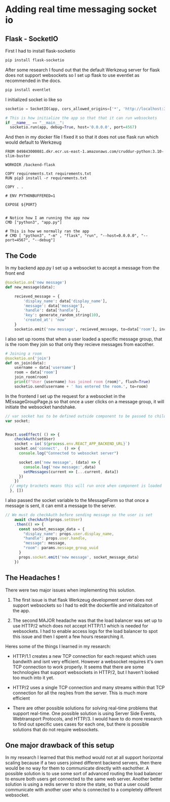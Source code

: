 # Adding real time messaging socket io

## Flask - SocketIO

First I had to install flask-socketio

```bash
pip install flask-socketio
```

After some research I found out that the default Werkzeug server for flask does not support websockets so I set up flask to use eventlet as recommended in the docs.

```bash
pip install eventlet
```

I initialized socket io like so

```python
socketio = SocketIO(app, cors_allowed_origins=['*', 'http://localhost:3000'], pingTimeout=60000)

# This is how initialize the app so that that it can run websockets
if __name__ == "__main__":
  socketio.run(app, debug=True, host='0.0.0.0', port=4567)

```



And then in my docker file I fixed it so that it does not use flask run which would default to Werkzeug

```docker
FROM 049843000081.dkr.ecr.us-east-1.amazonaws.com/cruddur-python:3.10-slim-buster

WORKDIR /backend-flask

COPY requirements.txt requirements.txt
RUN pip3 install -r requirements.txt

COPY . .

# ENV PYTHONBUFFERED=1

EXPOSE ${PORT}


# Notice how I am running the app now
CMD ["python3", "app.py"]

# This is how we normally ran the app 
# CMD [ "python3", "-m" , "flask", "run", "--host=0.0.0.0", "--port=4567", "--debug"]
```




## The Code

In my backend app.py I set up a websocket to accept a message from the front end

```py
@socketio.on('new message')
def new_message(data):

    recieved_message = {
        'display_name': data['display_name'],
        'message': data['message'],
        'handle': data['handle'],
        'key': generate_random_string(10),
        'created_at': 'now'
    }
    socketio.emit('new message', recieved_message, to=data['room'], include_self=False)
```



I also set up rooms that when a user loaded a specific message group, that is the room they join so that only they recieve messages from eacother.

```py
# Joining a room
@socketio.on('join')
def on_join(data):
    username = data['username']
    room = data['room']
    join_room(room)
    print(f"User {username} has joined room {room}", flush=True)
    socketio.send(username + ' has entered the room.', to=room)
```

In the frontend I set up the request for a websocket in the MEssageGroupPage.js so that once a user clicks on a message group, it will initiate the websocket handshake.

```js
// var socket has to be defined outside component to be passed to child components.  
var socket;


React.useEffect( () => {
    checkAuth(setUser)
    socket = io(`${process.env.REACT_APP_BACKEND_URL}`)
    socket.on('connect',  () => {
      console.log("Connected to websocket server")

      socket.on('new message', (data) => {
        console.log('new message:',data)
        setMessages(current => [...current, data])
      })
    })
  // empty brackets means this will run once when component is loaded
  }, [])

```

I also passed the socket variable to the MessageForm so that once a message is sent, it can emit a message to the server.

```js
// We must do checkAuth before sending message so the user is set
    await checkAuth(props.setUser)
    .then(() => {
      const socket_message_data = {
        "display_name": props.user.display_name,
        "handle": props.user.handle,
        "message": message,
        "room": params.message_group_uuid
      }
      props.socket.emit('new message', socket_message_data)
    })
```


## The Headaches !

There were two major issues when implementing this solution.

1.  The first issue is that flask Werkzeug development server does not support websockets so I had to edit the dockerfile and initializaiton of the app.

2.  The second MAJOR headache was that the load balancer was set up to use HTTP/2 which does not accept HTTP/1.1 which is needed for websockets.  I had to enable access logs for the load balancer to spot this issue and then I spent a few hours researching it.

Heres some of the things I learned in my research:

- HTTP/1.1 creates a new TCP connection for each request which uses bandwith and isnt very efficient.  However a websocket requires it's own TCP connection to work properly.  It seems that there are some technologies that support websockets in HTTP/2, but I haven't looked too much into it yet.

- HTTP/2 uses a single TCP connection and many streams within that TCP connection for all the req/res from the server.  This is much more efficient

- There are other possible solutions for solving real-time problems that support real-time.  One possible solution is using Server Side Events, Webtransport Protocols, and HTTP/3.  I would have to do more research to find out specific uses cases for each one, but there is possible solutions that do not require websockets.


## One major drawback of this setup

In my research I learned that this method would not at all support horizontal scaling because if a two users joined different backend servers, then there would be no way for them to communicate directly with eachother.  A possible solution is to use some sort of advanced routing the load balancer to ensure both users get connected to the same web server.  Another better solution is using a redis server to store the state, so that a user could communicate with another user who is connected to a completely different websocket.  